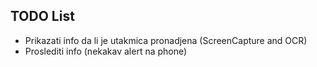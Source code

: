 ## TODO List

- Prikazati info da li je utakmica pronadjena (ScreenCapture and OCR)
- Proslediti info (nekakav alert na phone)